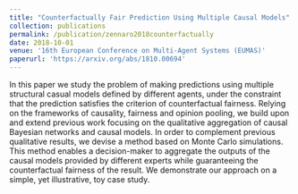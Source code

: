 ```yaml
---
title: "Counterfactually Fair Prediction Using Multiple Causal Models"
collection: publications
permalink: /publication/zennaro2018counterfactually
date: 2018-10-01
venue: '16th European Conference on Multi-Agent Systems (EUMAS)'
paperurl: 'https://arxiv.org/abs/1810.00694'
---
```


In this paper we study the problem of making predictions using multiple structural casual models defined by different agents, under the constraint that the prediction satisfies the criterion of counterfactual fairness. Relying on the frameworks of causality, fairness and opinion pooling, we build upon and extend previous work focusing on the qualitative aggregation of causal Bayesian networks and causal models. In order to complement previous qualitative results, we devise a method based on Monte Carlo simulations. This method enables a decision-maker to aggregate the outputs of the causal models provided by different experts while guaranteeing the counterfactual fairness of the result. We demonstrate our approach on a simple, yet illustrative, toy case study.
